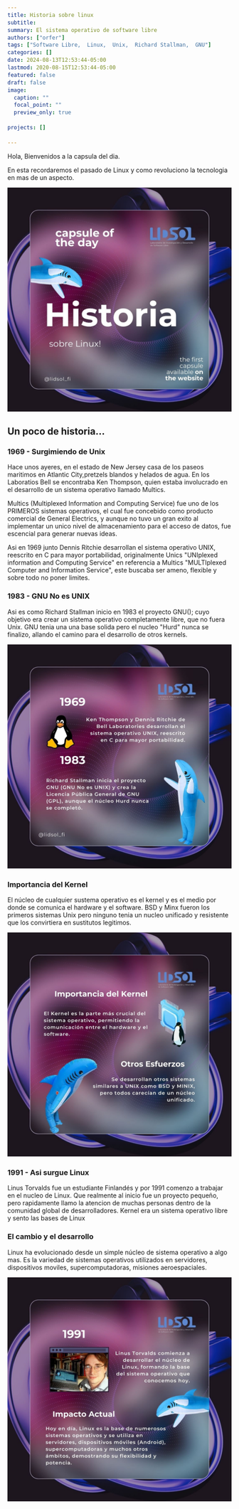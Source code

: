 ```yaml
---
title: Historia sobre linux
subtitle: 
summary: El sistema operativo de software libre
authors: ["orfer"]
tags: ["Software Libre,  Linux,  Unix,  Richard Stallman,  GNU"]
categories: []
date: 2024-08-13T12:53:44-05:00
lastmod: 2020-08-15T12:53:44-05:00
featured: false
draft: false
image:
  caption: ""
  focal_point: ""
  preview_only: true

projects: []

---
```


Hola, Bienvenidos a la capsula del dia.

En esta recordaremos el pasado de Linux y como revoluciono la tecnologia en mas de un aspecto. 

![Capsule1](capsuleOfTheDay_1.png)


## Un poco de historia...

### 1969 - Surgimiendo de Unix

Hace unos ayeres, en el estado de New Jersey casa de los paseos maritimos en Atlantic City,pretzels blandos y helados de agua. En los Laboratios Bell se encontraba Ken Thompson, quien estaba involucrado en el desarrollo de un sistema operativo llamado Multics. 

Multics (Multiplexed Information and Computing Service) fue uno de los PRIMEROS sistemas operativos, el cual fue concebido como producto comercial de General Electrics, y aunque no tuvo un gran exito al implementar un unico nivel de almacenamiento para el acceso de datos, fue escencial para generar nuevas ideas.

Asi en 1969 junto Dennis Ritchie desarrollan el sistema operativo UNIX, reescrito en C para mayor portabilidad, originalmente Unics "UNIplexed information and Computing Service" en referencia a Multics "MULTIplexed Computer and Information Service", este buscaba ser ameno, flexible y sobre todo no poner limites.


### 1983 - GNU No es UNIX

Asi es como Richard Stallman inicio en 1983 el proyecto GNU(); cuyo objetivo era crear un sistema operativo completamente libre, que no fuera Unix.
GNU tenia una una base solida pero el  nucleo "Hurd" nunca se finalizo, allando el camino para el desarrollo de otros kernels.

![Capsule2](capsuleOfTheDay_2.png)

### Importancia del Kernel

El núcleo de cualquier sustema operativo es el kernel y es el medio por donde se comunica el hardware y el software. BSD y Minx fueron los primeros sistemas Unix pero ninguno tenia un nucleo unificado y resistente que los convirtiera en sustitutos legitimos.


![Capsule3](capsuleOfTheDay_3.png)

### 1991 - Asi surgue Linux

Linus Torvalds fue un estudiante Finlandés y por 1991 comenzo a trabajar en el nucleo de Linux. Que realmente al inicio fue un proyecto pequeño, pero rapidamente llamo la atencion de muchas personas dentro de la comunidad global de desarrolladores. Kernel era un sistema operativo libre y sento las bases de Linux


### El cambio y el desarrollo

Linux ha evolucionado desde un simple núcleo de sistema operativo a algo mas. Es la variedad de sistemas operativos utilizados en servidores, dispositivos moviles, supercomputadoras, misiones aeroespaciales.

![Capsule4](capsuleOfTheDay_4.png)
